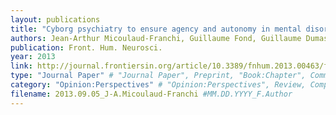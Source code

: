 ```yaml
---
layout: publications
title: "Cyborg psychiatry to ensure agency and autonomy in mental disorders. A proposal for neuromodulation therapeutics"
authors: Jean-Arthur Micoulaud-Franchi, Guillaume Fond, Guillaume Dumas
publication: Front. Hum. Neurosci.
year: 2013
link: http://journal.frontiersin.org/article/10.3389/fnhum.2013.00463/full#h1
type: "Journal Paper" # "Journal Paper", Preprint, "Book:Chapter", Comment, "Poster:Conference"
category: "Opinion:Perspectives" # "Opinion:Perspectives", Review, Computational, Social Cognitive and Affective Neuroscience, Experimental
filename: 2013.09.05_J-A.Micoulaud-Franchi #MM.DD.YYYY_F.Author
---
```

